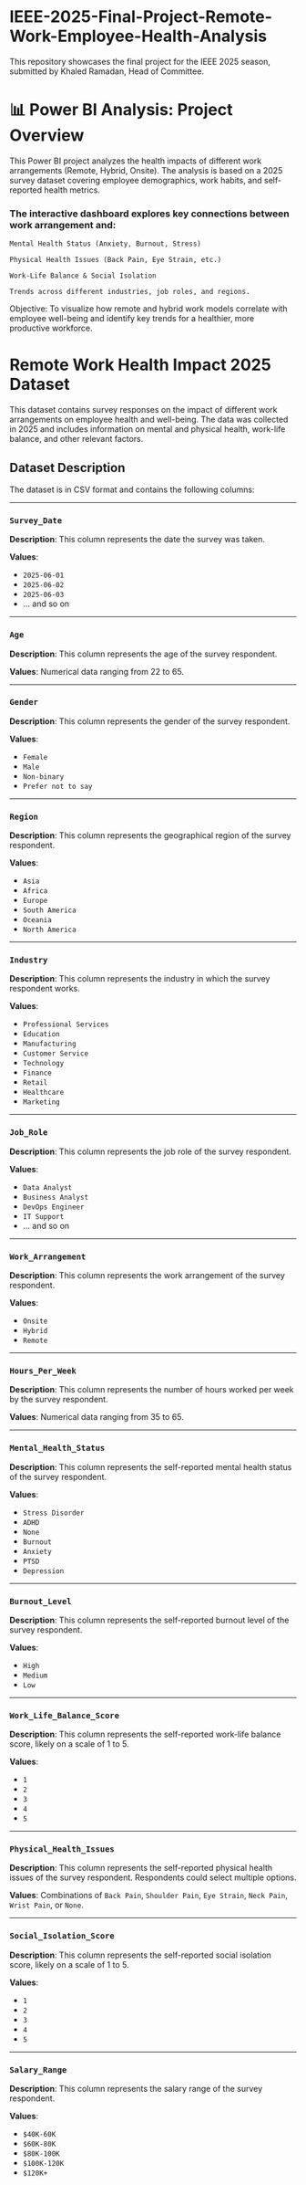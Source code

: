 # IEEE-2025-Final-Project-Remote-Work-Employee-Health-Analysis
This repository showcases the final project for the IEEE 2025 season, submitted by Khaled Ramadan, Head of Committee.

# 📊 Power BI Analysis: Project Overview
  This Power BI project analyzes the health impacts of different work arrangements (Remote, Hybrid, Onsite). The analysis is based on a 2025 survey dataset covering employee demographics, work habits, and self-  reported health metrics.

### The interactive dashboard explores key connections between work arrangement and:

    Mental Health Status (Anxiety, Burnout, Stress)
    
    Physical Health Issues (Back Pain, Eye Strain, etc.)
    
    Work-Life Balance & Social Isolation
    
    Trends across different industries, job roles, and regions.

Objective: To visualize how remote and hybrid work models correlate with employee well-being and identify key trends for a healthier, more productive workforce.

# Remote Work Health Impact 2025 Dataset

This dataset contains survey responses on the impact of different work arrangements on employee health and well-being. The data was collected in 2025 and includes information on mental and physical health, work-life balance, and other relevant factors.

## Dataset Description

The dataset is in CSV format and contains the following columns:

---

### `Survey_Date`

**Description**: This column represents the date the survey was taken.

**Values**:
* `2025-06-01`
* `2025-06-02`
* `2025-06-03`
* ... and so on

---

### `Age`

**Description**: This column represents the age of the survey respondent.

**Values**: Numerical data ranging from 22 to 65.

---

### `Gender`

**Description**: This column represents the gender of the survey respondent.

**Values**:
* `Female`
* `Male`
* `Non-binary`
* `Prefer not to say`

---

### `Region`

**Description**: This column represents the geographical region of the survey respondent.

**Values**:
* `Asia`
* `Africa`
* `Europe`
* `South America`
* `Oceania`
* `North America`

---

### `Industry`

**Description**: This column represents the industry in which the survey respondent works.

**Values**:
* `Professional Services`
* `Education`
* `Manufacturing`
* `Customer Service`
* `Technology`
* `Finance`
* `Retail`
* `Healthcare`
* `Marketing`

---

### `Job_Role`

**Description**: This column represents the job role of the survey respondent.

**Values**:
* `Data Analyst`
* `Business Analyst`
* `DevOps Engineer`
* `IT Support`
* ... and so on

---

### `Work_Arrangement`

**Description**: This column represents the work arrangement of the survey respondent.

**Values**:
* `Onsite`
* `Hybrid`
* `Remote`

---

### `Hours_Per_Week`

**Description**: This column represents the number of hours worked per week by the survey respondent.

**Values**: Numerical data ranging from 35 to 65.

---

### `Mental_Health_Status`

**Description**: This column represents the self-reported mental health status of the survey respondent.

**Values**:
* `Stress Disorder`
* `ADHD`
* `None`
* `Burnout`
* `Anxiety`
* `PTSD`
* `Depression`

---

### `Burnout_Level`

**Description**: This column represents the self-reported burnout level of the survey respondent.

**Values**:
* `High`
* `Medium`
* `Low`

---

### `Work_Life_Balance_Score`

**Description**: This column represents the self-reported work-life balance score, likely on a scale of 1 to 5.

**Values**:
* `1`
* `2`
* `3`
* `4`
* `5`

---

### `Physical_Health_Issues`

**Description**: This column represents the self-reported physical health issues of the survey respondent. Respondents could select multiple options.

**Values**: Combinations of `Back Pain`, `Shoulder Pain`, `Eye Strain`, `Neck Pain`, `Wrist Pain`, or `None`.

---

### `Social_Isolation_Score`

**Description**: This column represents the self-reported social isolation score, likely on a scale of 1 to 5.

**Values**:
* `1`
* `2`
* `3`
* `4`
* `5`

---

### `Salary_Range`

**Description**: This column represents the salary range of the survey respondent.

**Values**:
* `$40K-60K`
* `$60K-80K`
* `$80K-100K`
* `$100K-120K`
* `$120K+`
